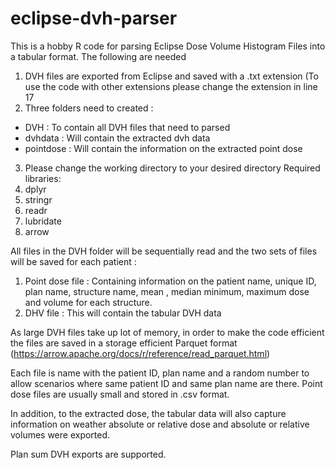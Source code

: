 # eclipse-dvh-parser
This is a hobby R code for parsing Eclipse Dose Volume Histogram Files into a tabular format. The following are needed
1. DVH files are exported from Eclipse and saved with a .txt extension (To use the code with other extensions please change the extension in line 17
2. Three folders need to created : 
- DVH : To contain all DVH files that need to parsed
- dvhdata : Will contain the extracted dvh data
- pointdose : Will contain the information on the extracted point dose
3. Please change the working directory to your desired directory
Required libraries:
1. dplyr
2. stringr
3. readr
4. lubridate
5. arrow

All files in the DVH folder will be sequentially read and the two sets of files will be saved for each patient :
1. Point dose file : Containing information on the patient name, unique ID, plan name, structure name, mean , median minimum, maximum dose and volume for each structure. 
2. DHV file : This will contain the tabular DVH data 

As large DVH files take up lot of memory, in order to make the code efficient the files are saved in a storage efficient Parquet format (https://arrow.apache.org/docs/r/reference/read_parquet.html)

Each file is name with the patient ID, plan name and a random number to allow scenarios where same patient ID and same plan name are there. Point dose files are usually small and stored in .csv format. 

In addition, to the extracted dose, the tabular data will also capture information on weather absolute or relative dose and absolute or relative volumes were exported. 

Plan sum DVH exports are supported. 
